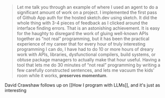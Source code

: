 > Let me talk you through an example of where I used an agent to do a significant amount of work on a project. I implemented the first pass of Github App auth for the hosted sketch.dev using sketch. It did the whole thing with 3-4 pieces of feedback as I clicked around the interface finding errors. That is an astonishing achievement. It is easy for the haughty to disregard the work of gluing well-known APIs together as “not real” programming, but it has been the practical experience of my career that for every hour of truly interesting programming I can do, I have had to do 10 or more hours of dreary work with APIs, libraries, dysfunctional compilers, build systems, or obtuse package managers to actually make that hour useful. Having a tool that lets me do 30 minutes of “not real” programming by writing a few carefully constructed sentences, and lets me vacuum the kids' room while it works, **preserves momentum**.

David Crawshaw follows up on [[How I program with LLMs]], and it's just as interesting